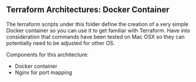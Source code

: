 ## Terraform Architectures: Docker Container

The terraform scripts under this folder define the creation of a very simple Docker container so you can use it to get familiar with Terraform. 
Have into consideration that commands have been tested on Mac OSX so they can potentially need to be adjusted for other OS.

Components for this architecture:

- Docker container
- Nginx for port mapping

